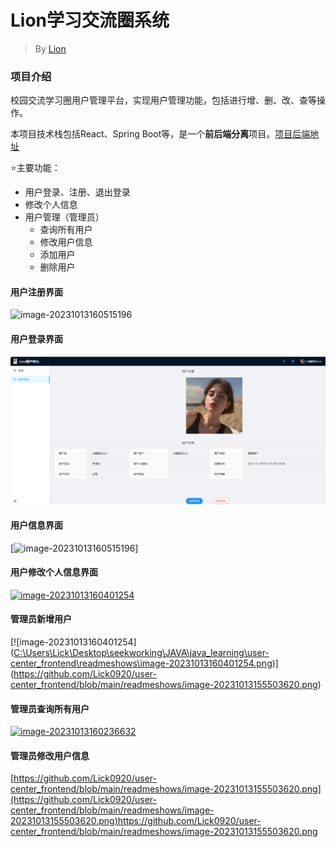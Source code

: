 # Lion学习交流圈系统

> By [Lion](https://github.com/Lick0920)

### 项目介绍

校园交流学习圈用户管理平台，实现用户管理功能，包括进行增、删、改、查等操作。

本项目技术栈包括React、Spring Boot等，是一个**前后端分离**项目。[项目后端地址](https://github.com/Lick0920/user-center_backend)

⭐主要功能：

- 用户登录、注册、退出登录
- 修改个人信息
- 用户管理（管理员）
  - 查询所有用户
  - 修改用户信息
  - 添加用户
  - 删除用户

#### 用户注册界面
![image-20231013160515196]([https://github.com/Lick0920/user-center_frontend/blob/main/readmeshows/image-20231013155321985.png](https://github.com/Lick0920/user-center_frontend/blob/main/readmeshows/image-20231013153745494.png))

#### 用户登录界面

[![image-20231013160515196](https://github.com/Lick0920/user-center_frontend/blob/main/readmeshows/image-20231013155321985.png)](https://github.com/Lick0920/user-center_frontend/blob/main/readmeshows/image-20231013160515196.png)

#### 用户信息界面

[![image-20231013160515196]([https://github.com/Lick0920/user-center_frontend/blob/main/readmeshows/image-20231013155321985.png](https://github.com/Lick0920/user-center_frontend/blob/main/readmeshows/image-20231013153745494.png))]

#### 用户修改个人信息界面

[![image-20231013160401254](C:\Users\Lick\Desktop\seekworking\JAVA\java_learning\user-center_frontend\readmeshows\image-20231013160401254.png)](https://github.com/Lick0920/user-center_frontend/blob/main/readmeshows/image-20231013155503620.png)

#### 管理员新增用户
[![image-20231013160401254]([C:\Users\Lick\Desktop\seekworking\JAVA\java_learning\user-center_frontend\readmeshows\image-20231013160401254.png](https://github.com/Lick0920/user-center_frontend/blob/main/readmeshows/image-202310131558302551.png
))](https://github.com/Lick0920/user-center_frontend/blob/main/readmeshows/image-20231013155503620.png)

#### 管理员查询所有用户

[![image-20231013160236632](C:\Users\Lick\Desktop\seekworking\JAVA\java_learning\user-center_frontend\readmeshows\image-20231013160236632.png)](https://github.com/Lick0920/user-center_frontend/blob/main/readmeshows/image-20231013160236632.png)

#### 管理员修改用户信息

[https://github.com/Lick0920/user-center_frontend/blob/main/readmeshows/image-20231013155503620.png](https://github.com/Lick0920/user-center_frontend/blob/main/readmeshows/image-20231013155503620.png)https://github.com/Lick0920/user-center_frontend/blob/main/readmeshows/image-20231013155503620.png
